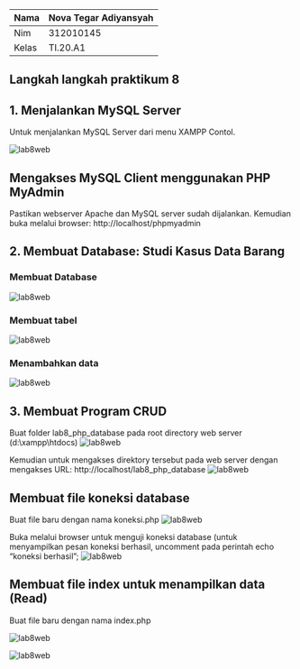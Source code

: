 | Nama  |   Nova Tegar Adiyansyah |
| ------- |-----------------------|
| Nim   | 312010145     |
| Kelas | TI.20.A1  |


## Langkah langkah praktikum 8 

## 1. Menjalankan MySQL Server 

Untuk menjalankan MySQL Server dari menu XAMPP Contol.

![lab8web](img/xampp.png)

## Mengakses MySQL Client menggunakan PHP MyAdmin

Pastikan webserver Apache dan MySQL server sudah dijalankan. Kemudian buka 
melalui browser: http://localhost/phpmyadmin

## 2. Membuat Database: Studi Kasus Data Barang
 ### Membuat Database
 ![lab8web](img/databarang.png)

 ### Membuat tabel 
 ![lab8web](img/menambahkan%20data.png)

 ### Menambahkan data
 ![lab8web](img/menambhkandata1.png)

 ## 3. Membuat Program CRUD
Buat folder lab8_php_database pada root directory web server (d:\xampp\htdocs)
![lab8web](img/folder.png)

Kemudian untuk mengakses direktory tersebut pada web server dengan mengakses URL: 
http://localhost/lab8_php_database
![lab8web](img/folder1.png)

## Membuat file koneksi database
Buat file baru dengan nama koneksi.php
![lab8web](img/koneksi.png)

Buka melalui browser untuk menguji koneksi database (untuk menyampilkan pesan 
koneksi berhasil, uncomment pada perintah echo “koneksi berhasil”;
![lab8web](img/koneksi1.png)

## Membuat file index untuk menampilkan data (Read)
Buat file baru dengan nama index.php

![lab8web](img/index.png)

![lab8web](img/index1.png)